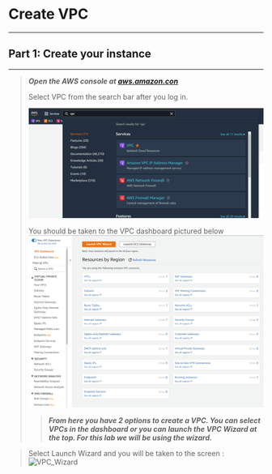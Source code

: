 # Create VPC
---
## Part 1: Create your instance
---
>***Open the AWS console at [aws.amazon.con](https://aws.amazon.com/)***
>
>Select VPC from the search bar after you log in. 
>
>![VPC Navigation](images/vpc_search.png)
>
>You should be taken to the VPC dashboard pictured below
>![EC2 Dash board](images/vpc_dashboard.png)
>>***From here you have 2 options to create a VPC.  You can select VPCs in the dashboard or you can launch the VPC Wizard at the top.  For this lab we will be using the wizard.***  
><p> 


></p>
>
>Select Launch Wizard and you will be taken to the screen :
>![VPC_Wizard](images/VPC_Wizard/VPC_Wizard.gif)